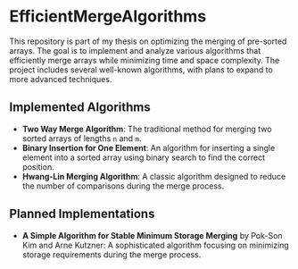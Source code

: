 # EfficientMergeAlgorithms

This repository is part of my thesis on optimizing the merging of pre-sorted arrays. The goal is to implement and analyze various algorithms that efficiently merge arrays while minimizing time and space complexity. The project includes several well-known algorithms, with plans to expand to more advanced techniques.

## Implemented Algorithms

- **Two Way Merge Algorithm**: The traditional method for merging two sorted arrays of lengths `n` and `m`.
- **Binary Insertion for One Element**: An algorithm for inserting a single element into a sorted array using binary search to find the correct position.
- **Hwang-Lin Merging Algorithm**: A classic algorithm designed to reduce the number of comparisons during the merge process.

## Planned Implementations

- **A Simple Algorithm for Stable Minimum Storage Merging** by Pok-Son Kim and Arne Kutzner: A sophisticated algorithm focusing on minimizing storage requirements during the merge process.
